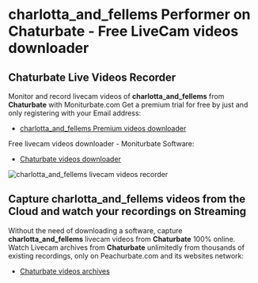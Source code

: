 # charlotta_and_fellems Performer on Chaturbate - Free LiveCam videos downloader

## Chaturbate Live Videos Recorder

Monitor and record livecam videos of **charlotta_and_fellems** from **Chaturbate** with Moniturbate.com
Get a premium trial for free by just and only registering with your Email address:
* [charlotta_and_fellems Premium videos downloader](https://moniturbate.com/request-demo-licence-key.html)

Free livecam videos downloader - Moniturbate Software:
* [Chaturbate videos downloader](https://moniturbate.com/moniturbate-download-software.html)

![charlotta_and_fellems livecam videos recorder](https://peachurnet.com/templates/moniturbate-software.png)


## Capture charlotta_and_fellems videos from the Cloud and watch your recordings on Streaming

Without the need of downloading a software, capture **charlotta_and_fellems** livecam videos from **Chaturbate** 100% online.
Watch Livecam archives from **Chaturbate** unlimitedly from thousands of existing recordings, only on Peachurbate.com and its websites network:
* [Chaturbate videos archives](https://peachurnet.com/)